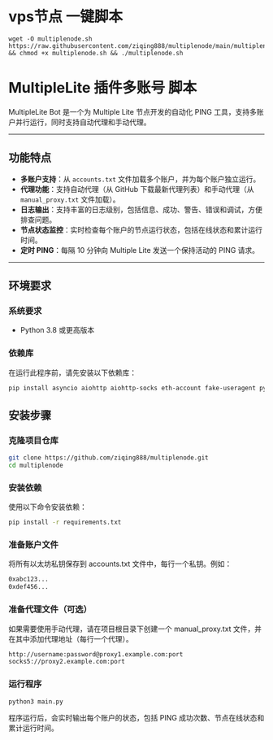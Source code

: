 # vps节点 一键脚本
```
wget -O multiplenode.sh https://raw.githubusercontent.com/ziqing888/multiplenode/main/multiplenode.sh && chmod +x multiplenode.sh && ./multiplenode.sh
```

# MultipleLite 插件多账号 脚本

MultipleLite Bot 是一个为 Multiple Lite 节点开发的自动化 PING 工具，支持多账户并行运行，同时支持自动代理和手动代理。

---

## 功能特点

- **多账户支持**：从 `accounts.txt` 文件加载多个账户，并为每个账户独立运行。
- **代理功能**：支持自动代理（从 GitHub 下载最新代理列表）和手动代理（从 `manual_proxy.txt` 文件加载）。
- **日志输出**：支持丰富的日志级别，包括信息、成功、警告、错误和调试，方便排查问题。
- **节点状态监控**：实时检查每个账户的节点运行状态，包括在线状态和累计运行时间。
- **定时 PING**：每隔 10 分钟向 Multiple Lite 发送一个保持活动的 PING 请求。

---

## 环境要求

### 系统要求
- Python 3.8 或更高版本

### 依赖库

在运行此程序前，请先安装以下依赖库：

```bash
pip install asyncio aiohttp aiohttp-socks eth-account fake-useragent pytz colorama halo
```
## 安装步骤
### 克隆项目仓库
```bash
git clone https://github.com/ziqing888/multiplenode.git
cd multiplenode
```
### 安装依赖
使用以下命令安装依赖：
```bash
pip install -r requirements.txt
```
### 准备账户文件
将所有以太坊私钥保存到 accounts.txt 文件中，每行一个私钥。例如：
```bash
0xabc123...
0xdef456...
```
### 准备代理文件（可选）
如果需要使用手动代理，请在项目根目录下创建一个 manual_proxy.txt 文件，并在其中添加代理地址（每行一个代理）。
```bash
http://username:password@proxy1.example.com:port
socks5://proxy2.example.com:port
```
### 运行程序
```bash
python3 main.py
```
程序运行后，会实时输出每个账户的状态，包括 PING 成功次数、节点在线状态和累计运行时间。

